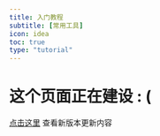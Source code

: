 ```yaml
---
title: 入门教程
subtitle: [常用工具]
icon: idea
toc: true
type: "tutorial"
---
```

# 这个页面正在建设 : (

[点击这里](/2018/05/25/easy2d-release-2-0-0-beta7/) 查看新版本更新内容

<!--
## Random 随机数类

`Random` 类用于获取随机数，`Random::range`函数可以获取任意数值类型在任意范围内的随机数，如下所示

```cpp
// 获得一个 [1, 3] 范围内的整形随机数
int num1 = Random::range(1, 3);
// 获得一个 [1, 3] 范围内的浮点型随机数
double num2 = Random::range(1.0, 3.0);
```

<br/>

## Timer 定时器类

引擎提供了高性能的定时器，可以每隔一段时间自动执行一次指定的函数。

使用定时器之前，应先写一个函数，让定时器去执行它。

```cpp
// 写一个移动精灵的函数
void MoveSprite()
{
    // 将精灵向右方移动 1 像素
    sprite->movePosX(1);
}
```

然后创建一个定时器，让它不断的执行 MoveSprite 函数，这样精灵就会不断向右方移动。

```cpp
// 创建定时器，它可以自动执行 MoveSprite 函数
auto timer = new Timer(MoveSprite);
// 启动定时器
timer->start();
```

这个定时器永远不会停下来，除非你在某个地方调用了它的`stop`函数。

`Timer::setUpdateTimes`函数可以指定定时器的执行次数，它将在执行相应次数后自动停下来。

```cpp
timer->setUpdateTimes(2);   // 只执行两次
```

<div class="ui warning message"><div class="header">Warning </div>
如果你创建了一个不会停止的定时器，那么切换场景后它仍在运行，所以你需要注意何时停止定时器。
</div>

定时器的默认时间间隔为 0，也就是在画面的每一帧执行一次，`Timer::setInterval`函数可以指定它每次执行的时间间隔，以秒为单位。

```cpp
timer->setInterval(0.5);    // 每隔 0.5 秒执行一次
```

但是定时器并不会立即开始执行，而是在等待 500 毫秒后开始执行第一次。`Timer::setRunAtOnce`函数可以让定时器在创建后立即执行一次。

```cpp
timer->setRunAtOnce(true);
```

`Timer::setName`函数可以给定时器命名，有了名称的定时器可以通过`TimerManager`管理。

<div class="ui info message"><div class="header">Tips </div>
`TimerManager` 是定时器管理器，使用它可以控制全局的定时器
```cpp
TimerManager::stopTimers("move_timer");   // 停止所有名称为 move_timer 的定时器
```
</div>

<br/>

## 使用 MusicManager 播放音乐

`MusicManager` 是音乐管理器，它可以方便地控制游戏中的音乐。

播放音乐前，需要用`MusicManager::preload`函数预加载音乐文件。对于每个音乐文件来说，这个函数只需要运行一次。

```cpp
// 预加载音乐文件
MusicManager::preload("音乐文件名.wav");
```

<div class="ui warning message"><div class="header">Warning </div>
MusicManager 只能播放 wav 格式的音乐。
</div>

添加音乐文件后，可以用 `MusicManager::play` 函数播放这个音乐。

```cpp
// 播放音乐文件
MusicManager::play("音乐文件名.wav");
```

`MusicManager` 类的 `play`、`pause`、`resume`、`stop`这四个函数分别控制音乐的播放、暂停、继续、停止。

另外，可以用 `MusicManager::get` 函数获取一个音乐对象。

```cpp
// 获取音乐对象
auto music = MusicManager::get("音乐文件名.wav");
```

music 是一个 `Music` 类型的指针，`Music::play` 函数用来播放这个音乐。

```cpp
music->play();
```

`Music::play` 函数可以指定循环播放次数（默认为 0），如果这个次数为 -1，它将循环播放。

```cpp
music->play(-1);    // 循环播放音乐
```

`MusicManager::get` 函数可能返回空指针，所以使用它时应进行判断。

```cpp
// 获取音乐对象
auto music = MusicManager::get("音乐文件名.wav");
// 判断指针是否为空
if (music)
{
    // 播放音乐
    music->play();
}
```

<br/>

## Data 数据保存工具

`Data`可以方便地把数据保存到本地，它支持保存`int`、`double`、`String(字符串)`三种类型的数据。下面是一段示例代码

```cpp
// 保存数据到本地
void Data::saveInt("data1", 2);           // 保存 int 型的值
void Data::saveDouble("data2", 2.2);      // 保存 double 型的值
void Data::saveString("data3", "test");  // 保存 字符串 型的值
```

<div class="ui warning message"><div class="header">Warning </div>
保存的数据并不是加密的。
</div>

函数的第一个参数表示这个数据的关键字，你可以根据关键字重新取出数据

```cpp
// 读取
int data1 = Data::getInt("data1", 1);             // 获取 int 型的值
double data2 = Data::getDouble("data2", 1);         // 获取 double 型的值
String data3 = Data::getString("data3", "");    // 获取 字符串 型的值
```

函数的第二个参数指定了关键字不存在时，函数默认的返回值。

<div class="ui info message"><div class="header">Tips </div>
保存的数据不是在程序目录下，而是保存在了系统的 Appdata\Local 目录下。为了保证你的数据不被其他游戏覆盖，你应该在保存数据前设置独一无二的 `AppName`。关于 AppName 的具体用法请参考 [[关于 AppName]](/tutorial/advanced.html#关于-AppName)
</div>

<br/>

-->